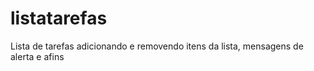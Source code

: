 # listatarefas

Lista de tarefas adicionando e removendo itens da lista, mensagens de alerta e afins
